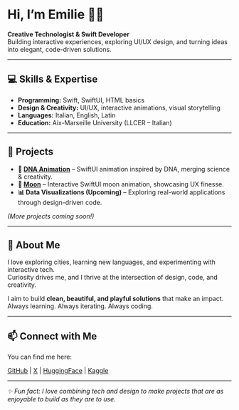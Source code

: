 # Hi, I’m Emilie 👋🏼
**Creative Technologist & Swift Developer**  
Building interactive experiences, exploring UI/UX design, and turning ideas into elegant, code-driven solutions.

---

## 💻 Skills & Expertise
- **Programming:** Swift, SwiftUI, HTML basics  
- **Design & Creativity:** UI/UX, interactive animations, visual storytelling  
- **Languages:** Italian, English, Latin  
- **Education:** Aix-Marseille University (LLCER – Italian)

---

## 🚀 Projects
- **🧬 [DNA Animation](https://github.com/whispem/DNA-Animation)** – SwiftUI animation inspired by DNA, merging science & creativity.  
- **🌙 [Moon](https://github.com/whispem/LunarView)** – Interactive SwiftUI moon animation, showcasing UX finesse.  
- **📊 Data Visualizations (Upcoming)** – Exploring real-world applications through design-driven code.

*(More projects coming soon!)*

---

## 🌟 About Me
I love exploring cities, learning new languages, and experimenting with interactive tech.  
Curiosity drives me, and I thrive at the intersection of design, code, and creativity.  

I aim to build **clean, beautiful, and playful solutions** that make an impact.  
Always learning. Always iterating. Always coding.  

---

## 📫 Connect with Me
You can find me here:  

[GitHub](https://github.com/whispem) | [X](https://twitter.com/whisp_em) | [HuggingFace](https://huggingface.co/whispem) | [Kaggle](https://www.kaggle.com/whispem)  


---

*✨ Fun fact: I love combining tech and design to make projects that are as enjoyable to build as they are to use.*